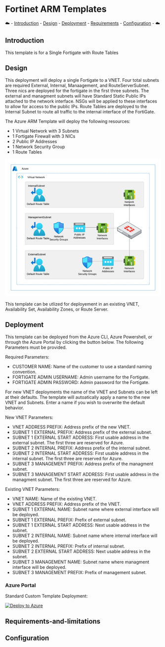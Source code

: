 # Fortinet ARM Templates

:cloud: - [Introduction](#introduction) - [Design](#design) - [Deployment](#deployment) - [Requirements](#requirements-and-limitations) - [Configuration](#configuration) - :cloud:

## Introduction

This template is for a Single Fortigate with Route Tables

## Design

This deployment will deploy a single Fortigate to a VNET. Four total subnets are required External, Internal, Manaagement, and RouteServerSubnet. Three nics are deployed for the fortigate in the first three subnets.  The external and managment subnets will have Standard Static Public IPs attached to the network interface. NSGs will be applied to these interfaces to allow for access to the public IPs. Route Tables are deployed to the Internal Subnet to route all traffic to the internal interface of the FortiGate.

The Azure ARM Template will deploy the following resources:

- 1 Virtual Network with 3 Subnets
- 1 Fortigate Firewall with 3 NICs
- 2 Public IP Addresses
- 1 Network Security Group
- 1 Route Tables

![fortigate with route tables design](images/fgt-single-gw-rt.png)

This template can be utlized for deployement in an existing VNET, Availability Set, Availability Zones, or Route Server.

## Deployment

This template can be deployed from the Azure CLI, Azure Powershell, or through the Azure Portal by clicking the button below.  The following Parameters must be provided.

Required Parameters:

- CUSTOMER NAME: Name of the customer to use a standard naming convention.
- FORTIGATE ADMIN USERNAME: Admin username for the Fortigate.
- FORTIGATE ADMIN PASSWORD: Admin password for the Fortigate.

For new VNET deployments the name of the VNET and Subnets can be left at their defaults.  The template will autoatically apply a name to the new VNET and Subnets. Enter a name if you wish to overwrite the default behavior.

New VNET Parameters:

- VNET ADDRESS PREFIX: Address prefix of the new VNET.
- SUBNET 1 EXTERNAL PREFIX: Address prefix of the external subnet.
- SUBNET 1 EXTERNAL START ADDRESS: First usable address in the external subnet.  The first three are reserved for Azure.
- SUBNET 2 INTERNAL PREFIX: Address prefix of the internal subnet.
- SUBNET 2 INTERNAL START ADDRESS: First usable address in the internal subnet.  The first three are reserved for Azure.
- SUBNET 3 MANAGEMENT PREFIX: Address prefix of the managment subnet.
- SUBNET 3 MANAGEMENT START ADDRESS: First usable address in the managment subnet.  The first three are reserved for Azure.

Existing VNET Parameters:

- VNET NAME: Name of the existing VNET.
- VNET ADDRESS PREFIX: Address prefix of the VNET.
- SUBNET 1 EXTERNAL NAME: Subnet name where external interface will be deployed.
- SUBNET 1 EXTERNAL PREFIX: Prefix of external subnet.
- SUBNET 1 EXTERNAL START ADDRESS: Next usable address in the subnet.
- SUBNET 2 INTERNAL NAME: Subnet name where internal interface will be deployed.
- SUBNET 2 INTERNAL PREFIX: Prefix of internal subnet.
- SUBNET 2 EXTERNAL START ADDRESS: Next usable address in the subnet.
- SUBNET 3 MANAGEMENT NAME: Subnet name where managment interface will be deployed.
- SUBNET 3 MANAGEMENT PREFIX: Prefix of management subnet.

### Azure Portal

Standard Custom Template Deployment:

[![Deploy to Azure](https://aka.ms/deploytoazurebutton)](https://portal.azure.com/#create/Microsoft.Template/uri/)

## Requirements-and-limitations

## Configuration